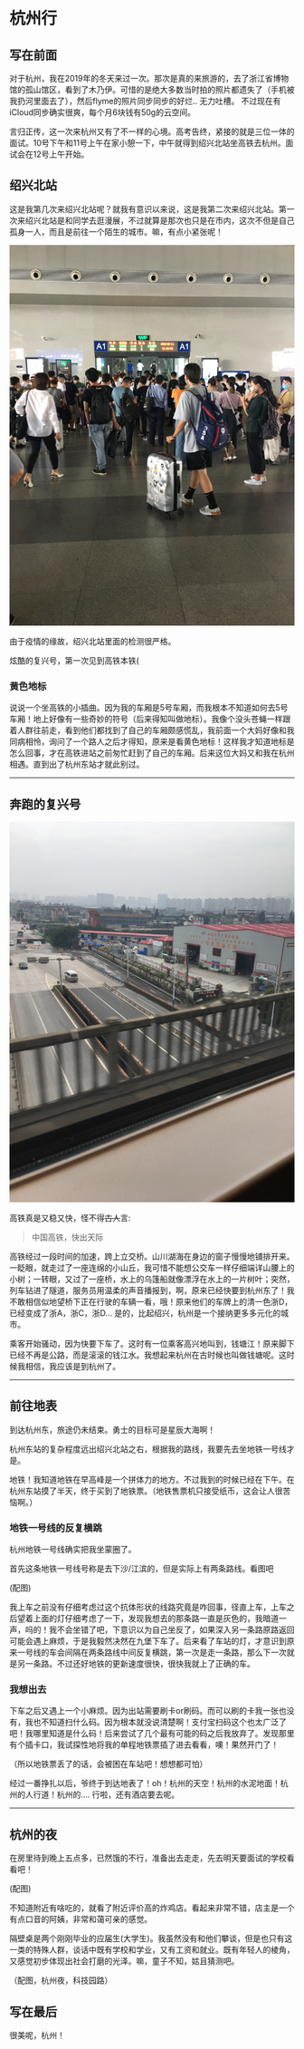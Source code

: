 # 杭州行

## 写在前面

对于杭州，我在2019年的冬天来过一次。那次是真的来旅游的，去了浙江省博物馆的孤山馆区，看到了木乃伊。可惜的是绝大多数当时拍的照片都遗失了（手机被我扔河里面去了），然后flyme的照片同步同步的好烂.. 无力吐槽。 不过现在有iCloud同步确实很爽，每个月6块钱有50g的云空间。

言归正传，这一次来杭州又有了不一样的心境。高考告终，紧接的就是三位一体的面试。10号下午和11号上午在家小憩一下，中午就得到绍兴北站坐高铁去杭州。面试会在12号上午开始。


## 绍兴北站

这是我第几次来绍兴北站呢？就我有意识以来说，这是我第二次来绍兴北站。第一次来绍兴北站是和同学去逛漫展，不过就算是那次也只是在市内，这次不但是自己孤身一人，而且是前往一个陌生的城市。嘛，有点小紧张呢！

![绍兴北站](trip_of_hang/north_station.jpeg)

由于疫情的缘故，绍兴北站里面的检测很严格。



炫酷的复兴号，第一次见到高铁本铁(


### 黄色地标

说说一个坐高铁的小插曲。因为我的车厢是5号车厢，而我根本不知道如何去5号车厢！地上好像有一些奇妙的符号（后来得知叫做地标）。我像个没头苍蝇一样跟着人群往前走，看到他们都找到了自己的车厢颇感慌乱，我前面一个大妈好像和我同病相怜，询问了一个路人之后才得知，原来是看黄色地标！这样我才知道地标是怎么回事，才在高铁进站之前匆忙赶到了自己的车厢。后来这位大妈又和我在杭州相遇。直到出了杭州东站才就此别过。


-------


## 奔跑的复兴号

![奔跑ing](trip_of_hang/running.jpeg)

高铁真是又稳又快，怪不得~~古人~~言:

> 中国高铁，快出天际

高铁经过一段时间的加速，跨上立交桥。山川湖海在身边的窗子慢慢地铺排开来。一眨眼，就走过了一座连绵的小山丘，我可惜不能想公交车一样仔细端详山腰上的小树；一转眼，又过了一座桥，水上的乌篷船就像漂浮在水上的一片树叶；突然，列车钻进了隧道，服务员用温柔的声音播报到，啊，原来已经快要到杭州东了！我不敢相信似地望桥下正在行驶的车辆一看，哦！原来他们的车牌上的清一色浙D，已经变成了浙A，浙C，浙D... 
是的，比起绍兴，杭州是一个接纳更多多元化的城市。


乘客开始骚动，因为快要下车了。这时有一位乘客高兴地叫到，钱塘江！原来脚下已经不再是公路，而是滚滚的钱江水。我想起来杭州在古时候也叫做钱塘呢。这时候我相信，我应该是到杭州了。

-------

## 前往地表

到达杭州东，旅途仍未结束。勇士的目标可是星辰大海啊！

杭州东站的复杂程度远出绍兴北站之右，根据我的路线，我要先去坐地铁一号线才是。

地铁！我知道地铁在早高峰是一个拼体力的地方。不过我到的时候已经在下午。在杭州东站摸了半天，终于买到了地铁票。（地铁售票机只接受纸币，这会让人很苦恼啊。）

### 地铁一号线的反复横跳

杭州地铁一号线确实把我坐蒙圈了。

首先这条地铁一号线号称是去下沙/江滨的，但是实际上有两条路线。看图吧

(配图)

我上车之前没有仔细考虑过这个抗体形状的线路究竟是咋回事，径直上车，上车之后望着上面的灯仔细考虑了一下，发现我想去的那条路一直是灰色的，我暗道一声，吗的！我不会坐错了吧，下意识以为自己坐反了，如果深入另一条路原路返回可能会遇上麻烦，于是我毅然决然在九堡下车了。后来看了车站的灯，才意识到原来一号线的车会间隔在两条路线中间反复横跳，第一次是走一条路，那么下一次就是另一条路。不过还好地铁的更新速度很快，很快我就上了正确的车。


### 我想出去

下车之后又遇上一个小麻烦。因为出站需要刷卡or刷码。而可以刷的卡我一张也没有，我也不知道扫什么码。因为根本就没说清楚啊！支付宝扫码这个也太广泛了吧！我哪里知道是什么码！后来尝试了几个最有可能的码之后我放弃了。发现那里有个插卡口，我试探性地将我的单程地铁票插了进去看看，噢！果然开门了！

（所以地铁票丢了的话，会被困在车站吧！想想都可怕）






经过一番挣扎以后，爷终于到达地表了！oh！杭州的天空！杭州的水泥地面！杭州的人行道！杭州的.... 行啦，还有酒店要去呢。

-------

## 杭州的夜


在房里待到晚上五点多，已然饿的不行，准备出去走走，先去明天要面试的学校看看吧！

(配图)

不知道附近有啥吃的，就看了附近评价高的炸鸡店。看起来非常不错，店主是一个有点口音的阿姨，非常和蔼可亲的感觉。

隔壁桌是两个刚刚毕业的应届生(大学生)。我虽然没有和他们攀谈，但是也只有这一类的特殊人群，谈话中既有学校和学业，又有工资和就业。既有年轻人的棱角，又感觉初步体现出社会打磨的光泽。嘛，童子不知，姑且猜测吧。


（配图，杭州夜，科技园路）

## 写在最后

很美呢，杭州！

